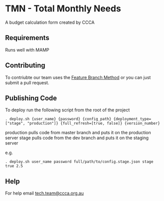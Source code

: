 TMN - Total Monthly Needs
===
A budget calculation form created by CCCA

Requirements
---
Runs well with MAMP

Contributing
---
To contriubte our team uses the [Feature Branch Method](https://www.atlassian.com/git/tutorials/comparing-workflows/feature-branch-workflow) or you can just submit a pull request.

Publishing Code
---
To deploy run the following script from the root of the project
```
. deploy.sh {user_name} {password} {config_path} {deployment_type=["stage", "production"]} {full_refresh=[true, false]} {version_number}
```
production pulls code from master branch and puts it on the production server
stage pulls code from the dev branch and puts it on the staging server

e.g.
```
. deploy.sh user_name password full/path/to/config.stage.json stage true 2.5
```
Help
---
For help email tech.team@ccca.org.au
